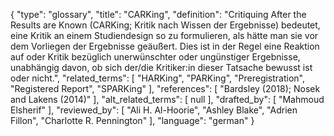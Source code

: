{
    "type": "glossary",
    "title": "CARKing",
    "definition": "Critiquing After the Results are Known (CARKing; Kritik nach Wissen der Ergebnisse) bedeutet, eine Kritik an einem Studiendesign so zu formulieren, als hätte man sie vor dem Vorliegen der Ergebnisse geäußert. Dies ist in der Regel eine Reaktion auf oder Kritik bezüglich unerwünschter oder ungünstiger Ergebnisse, unabhängig davon, ob sich der/die Kritiker:in dieser Tatsache bewusst ist oder nicht.",
    "related_terms": [
        "HARKing",
        "PARKing",
        "Preregistration",
        "Registered Report",
        "SPARKing"
    ],
    "references": [
        "Bardsley (2018); Nosek and Lakens (2014)"
    ],
    "alt_related_terms": [
        null
    ],
    "drafted_by": [
        "Mahmoud Elsherif"
    ],
    "reviewed_by": [
        "Ali H. Al-Hoorie",
        "Ashley Blake",
        "Adrien Fillon",
        "Charlotte R. Pennington"
    ],
    "language": "german"
}